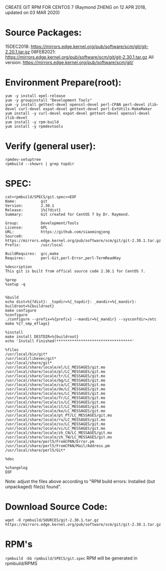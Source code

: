 CREATE GIT RPM FOR CENTOS 7  (Raymond ZHENG on 12 APR 2018, updated on 03 MAR 2020)

# Source Packages:
15DEC2018:   https://mirrors.edge.kernel.org/pub/software/scm/git/git-2.20.1.tar.gz
08FEB2021:   https://mirrors.edge.kernel.org/pub/software/scm/git/git-2.30.1.tar.gz
All version: https://mirrors.edge.kernel.org/pub/software/scm/git/

# Environment Prepare(root):
```
yum -y install epel-release
yum -y groupinstall "Development Tools"
yum -y install gettext-devel openssl-devel perl-CPAN perl-devel zlib-devel curl-devel expat-devel gettext-devel perl-ExtUtils-MakeMaker
yum install -y curl-devel expat-devel gettext-devel openssl-devel zlib-devel
yum install -y rpm-build
yum install -y rpmdevtools
```
# Verify (general user):
```
rpmdev-setuptree
rpmbuild --showrc | grep topdir
```
# SPEC:
```
cat>rpmbuild/SPECS/git.spec<<EOF
Name:           git
Version:        2.30.1
Release:        1%{?dist}
Summary:        Git created for CentOS 7 by Dr. Raymond.

Group:          Development/Tools
License:        GPL
URL:            https://github.com/siaomingjeng
Source0:        https://mirrors.edge.kernel.org/pub/software/scm/git/git-2.30.1.tar.gz
Prefix:         /usr/local

BuildRequires:  gcc,make
Requires:       perl-Git,perl-Error,perl-TermReadKey

%description
This git is built from offical source code 2.30.1 for CentOS 7.

%prep
%setup -q


%build
echo dist=%{?dist}: _topdir=%{_topdir}: _mandir=%{_mandir}: buildroot=%{buildroot}
make configure
%configure
./configure --prefix=%{prefix} --mandir=%{_mandir} --sysconfdir=/etc
make %{?_smp_mflags}

%install
make install DESTDIR=%{buildroot}
echo 'Install Finished!**********************************'

%files
/usr/local/bin/git*
/usr/local/libexec/git*
/usr/local/share/git*
/usr/local/share/locale/el/LC_MESSAGES/git.mo
/usr/local/share/locale/pl/LC_MESSAGES/git.mo
/usr/local/share/locale/tr/LC_MESSAGES/git.mo
/usr/local/share/locale/bg/LC_MESSAGES/git.mo
/usr/local/share/locale/ca/LC_MESSAGES/git.mo
/usr/local/share/locale/de/LC_MESSAGES/git.mo
/usr/local/share/locale/es/LC_MESSAGES/git.mo
/usr/local/share/locale/fr/LC_MESSAGES/git.mo
/usr/local/share/locale/is/LC_MESSAGES/git.mo
/usr/local/share/locale/it/LC_MESSAGES/git.mo
/usr/local/share/locale/ko/LC_MESSAGES/git.mo
/usr/local/share/locale/pt_PT/LC_MESSAGES/git.mo
/usr/local/share/locale/ru/LC_MESSAGES/git.mo
/usr/local/share/locale/sv/LC_MESSAGES/git.mo
/usr/local/share/locale/vi/LC_MESSAGES/git.mo
/usr/local/share/locale/zh_CN/LC_MESSAGES/git.mo
/usr/local/share/locale/zh_TW/LC_MESSAGES/git.mo
/usr/local/share/perl5/FromCPAN/Error.pm
/usr/local/share/perl5/FromCPAN/Mail/Address.pm
/usr/local/share/perl5/Git*

%doc

%changelog
EOF
```
Note: adjust the files above according to "RPM build errors: Installed (but unpackaged) file(s) found".
# Download Source Code:
```wget -O rpmbuild/SOURCES/git-2.30.1.tar.gz https://mirrors.edge.kernel.org/pub/software/scm/git/git-2.30.1.tar.gz```

# RPM's
```rpmbuild -bb rpmbuild/SPECS/git.spec```
RPM will be generated in rpmbuild/RPMS
